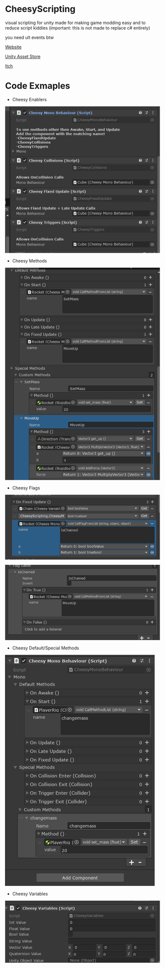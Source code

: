 # CheesyScripting
visual scripting for unity made for making game modding easy and to reduce script kiddies (important: this is not made to replace c# entirely)

you need ult events btw

[Website](https://kybernetik.com.au/ultevents/)

[Unity Asset Store](https://kybernetik.com.au/ultevents/)

[Itch](https://kybernetik.itch.io/ultevents)

# Code Exmaples

- Cheesy Enablers
  
![a](https://github.com/cheesy-games-dev/CheesyScripting/blob/cb0b4efbde7c9218d1c7dfd27010ab1d6044e15e/Screenshot%202025-05-20%20171845.png)

- Cheesy Methods

![b](https://github.com/cheesy-games-dev/CheesyScripting/blob/6362715461b40a039c5b3bd4559f315fc4f9b69b/Screenshot%202025-05-20%20175054.png)

- Cheesy Flags

![c](https://github.com/cheesy-games-dev/CheesyScripting/blob/6362715461b40a039c5b3bd4559f315fc4f9b69b/Screenshot%202025-05-21%20074201.png)

![d](https://github.com/cheesy-games-dev/CheesyScripting/blob/6362715461b40a039c5b3bd4559f315fc4f9b69b/Screenshot%202025-05-21%20074210.png)

- Cheesy Default/Special Methods

![e](https://github.com/cheesy-games-dev/CheesyScripting/blob/b9520f1185586f63535e37f1e3d47ab2ad65ab2c/Screenshot%202025-05-20%20101704.png)


- Cheesy Variables

![f](https://github.com/cheesy-games-dev/CheesyScripting/blob/9a8e7536fecd696533c12fd0ee86c1b557ca4535/Screenshot%202025-05-20%20143950.png)
